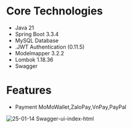 # Core Technologies
- Java 21
- Spring Boot 3.3.4
- MySQL Database
- .JWT Authentication (0.11.5)
- Modelmapper 3.2.2
- Lombok 1.18.36
- Swagger

# Features
- Payment MoMoWallet,ZaloPay,VnPay,PayPal
  
![25-01-14 Swagger-ui-index-html](https://github.com/user-attachments/assets/0d2f5f8c-5de8-423e-9c16-55e5c9068c35)
